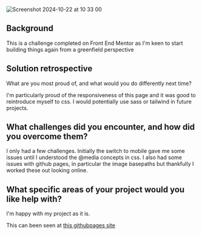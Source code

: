 ![Screenshot 2024-10-22 at 10 33 00](https://github.com/user-attachments/assets/a76ae206-3d76-4098-8379-30d2918e17a7)


## Background

This is a challenge completed on Front End Mentor as I'm keen to start building things again from a greenfield perspective

## Solution retrospective
What are you most proud of, and what would you do differently next time?

I'm particularly proud of the responsiveness of this page and it was good to reintroduce myself to css. I would potentially use sass or tailwind in future projects.

## What challenges did you encounter, and how did you overcome them?

I only had a few challenges. Initially the switch to mobile gave me some issues until I understood the @media concepts in css. I also had some issues with github pages, in particular the image basepaths but thankfully I worked these out looking online.

## What specific areas of your project would you like help with?

I'm happy with my project as it is.

This can been seen at [this githubpages site](https://ropenfold.github.io/frontend-mentor-nft-preview-card-component/)
